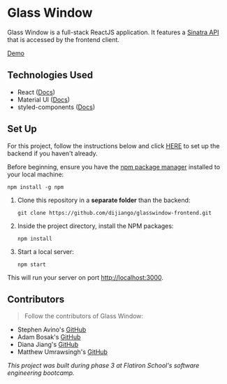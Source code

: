 # Glass Window

Glass Window is a full-stack ReactJS application. It features a [Sinatra API](https://github.com/dijiango/glasswindow-backend) that is accessed by the frontend client.

[Demo](https://www.loom.com/share/3afbdead0c8143ab926cac59b1a24c3f?sharedAppSource=personal_library)

## Technologies Used

* React ([Docs](https://reactjs.org/docs/getting-started.html))
* Material UI ([Docs](https://mui.com/getting-started/installation/))
* styled-components ([Docs](https://styled-components.com/docs))

## Set Up
      
For this project, follow the instructions below and click [HERE](https://github.com/dijiango/glasswindow-backend) to set up the backend if you haven't already. 

Before beginning, ensure you have the [npm package manager](https://docs.npmjs.com/downloading-and-installing-node-js-and-npm) installed to your local machine:
   ```
   npm install -g npm
   ```
   
1. Clone this repository in a **separate folder** than the backend:
      ```
      git clone https://github.com/dijiango/glasswindow-frontend.git
      ```
      
2. Inside the project directory, install the NPM packages:
      ```
      npm install
      ```

5. Start a local server:
      ```
      npm start
      ```
      
This will run your server on port
[http://localhost:3000](http://localhost:3000).

## Contributors
>Follow the contributors of Glass Window:

* Stephen Avino's [GitHub](https://github.com/stavino)
* Adam Bosak's [GitHub](https://github.com/Bosak3)
* Diana Jiang's [GitHub](https://github.com/dijiango)
* Matthew Umrawsingh's [GitHub](https://github.com/Mumrawsingh)

      
<em>This project was built during phase 3 at Flatiron School's software engineering bootcamp.</em>
